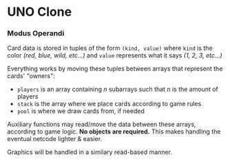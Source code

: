 # UNO Clone

### Modus Operandi

Card data is stored in tuples of the form `(kind, value)` where `kind` is the color *(red, blue, wild, etc...)* and `value` represents what it says *(1, 2, 3, etc...)*

Everything works by moving these tuples between arrays that represent the cards' "owners":

- `players` is an array containing $n$ subarrays such that $n$ is the amount of players
- `stack` is the array where we place cards according to game rules
- `pool` is where we draw cards from, if needed

Auxiliary functions may read/move the data between these arrays, according to game logic. **No objects are required.** This makes handling the eventual netcode lighter & easier.

Graphics will be handled in a similary read-based manner.
